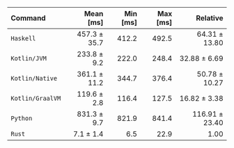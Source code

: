 | Command | Mean [ms] | Min [ms] | Max [ms] | Relative |
|:---|---:|---:|---:|---:|
| `Haskell` | 457.3 ± 35.7 | 412.2 | 492.5 | 64.31 ± 13.80 |
| `Kotlin/JVM` | 233.8 ± 9.2 | 222.0 | 248.4 | 32.88 ± 6.69 |
| `Kotlin/Native` | 361.1 ± 11.2 | 344.7 | 376.4 | 50.78 ± 10.27 |
| `Kotlin/GraalVM` | 119.6 ± 2.8 | 116.4 | 127.5 | 16.82 ± 3.38 |
| `Python` | 831.3 ± 9.7 | 821.9 | 841.4 | 116.91 ± 23.40 |
| `Rust` | 7.1 ± 1.4 | 6.5 | 22.9 | 1.00 |
